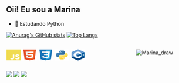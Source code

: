 ## Oii! Eu sou a Marina

- 🌱 Estudando Python

[![Anurag's GitHub stats](https://github-readme-stats.vercel.app/api?username=MarinaSDiniz&show_icons=true&theme=dracula)](https://github.com/MarinaSDiniz/github-readme-stats)
[![Top Langs](https://github-readme-stats.vercel.app/api/top-langs/?username=MarinaSDiniz&show_icons=true&theme=dracula)](https://github.com/anuraghazra/github-readme-stats)

<div style="display: inline_block"><br>
  <img align="center" alt="Marina-Js" height="30" width="40" src="https://raw.githubusercontent.com/devicons/devicon/master/icons/javascript/javascript-plain.svg">
  <img align="center" alt="Marina-HTML" height="30" width="40" src="https://raw.githubusercontent.com/devicons/devicon/master/icons/html5/html5-original.svg">
  <img align="center" alt="Marina-CSS" height="30" width="40" src="https://raw.githubusercontent.com/devicons/devicon/master/icons/css3/css3-original.svg">
  <img align="center" alt="Marina-Python" height="30" width="40" src="https://raw.githubusercontent.com/devicons/devicon/master/icons/python/python-original.svg">
  <img align="center" alt="Marina-Cplusplus" height="30" width="40" src="https://raw.githubusercontent.com/devicons/devicon/master/icons/cplusplus/cplusplus-original.svg">
  <img align="right" alt="Marina_draw" height="150" width="150" src="https://cdn.discordapp.com/attachments/1054838537155002420/1321644333035814912/mari_draw.gif?ex=676dfcb3&is=676cab33&hm=1e7ba2d2b3a6abfb1a960d724a3a927301f4a6d91d25e048a73c0dd686125276&">
</div>
  
  ##

  <div>
  <a href="https://instagram.com/marinadinez" target="_blank"><img src="https://img.shields.io/badge/-Instagram-%23E4405F?style=for-the-badge&logo=instagram&logoColor=white" target="_blank"></a>
  <a href = "mailto:marinasilvadiniz@gmail.com"><img src="https://img.shields.io/badge/-Gmail-%23333?style=for-the-badge&logo=gmail&logoColor=white" target="_blank"></a>
  <a href="https://www.linkedin.com/in/marina-silva-diniz-939a44199/" target="_blank"><img src="https://img.shields.io/badge/-LinkedIn-%230077B5?style=for-the-badge&logo=linkedin&logoColor=white" target="_blank"></a> 
  </div>
